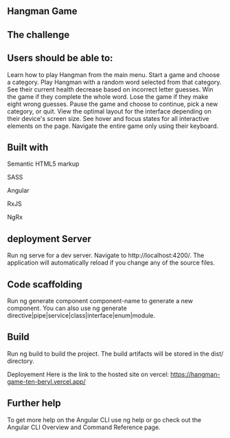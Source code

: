 ## Hangman Game
## The challenge
## Users should be able to:

Learn how to play Hangman from the main menu.
Start a game and choose a category.
Play Hangman with a random word selected from that category.
See their current health decrease based on incorrect letter guesses.
Win the game if they complete the whole word.
Lose the game if they make eight wrong guesses.
Pause the game and choose to continue, pick a new category, or quit.
View the optimal layout for the interface depending on their device's screen size.
See hover and focus states for all interactive elements on the page.
Navigate the entire game only using their keyboard.
## Built with
Semantic HTML5 markup

SASS

Angular

RxJS

NgRx

## deployment Server
Run ng serve for a dev server. Navigate to http://localhost:4200/. The application will automatically reload if you change any of the source files.

## Code scaffolding
Run ng generate component component-name to generate a new component. You can also use ng generate directive|pipe|service|class|interface|enum|module.

## Build
Run ng build to build the project. The build artifacts will be stored in the dist/ directory.

Deployement
Here is the link to the hosted site on vercel: https://hangman-game-ten-beryl.vercel.app/

## Further help
To get more help on the Angular CLI use ng help or go check out the Angular CLI Overview and Command Reference page.